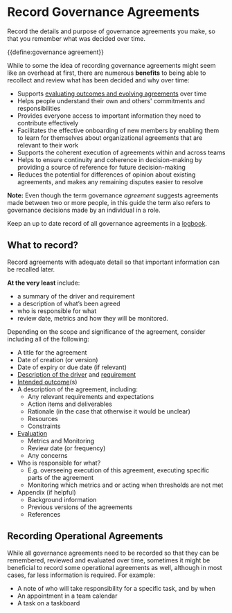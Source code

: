 # Record Governance Agreements

<summary>
Record the details and purpose of governance agreements you make, so that you remember what was decided over time.

{{define:governance agreement}}
</summary>

While to some the idea of recording governance agreements might seem like an overhead at first, there are numerous **benefits** to being able to recollect and review what has been decided and why over time: 

-   Supports [evaluating outcomes and evolving agreements](section:evaluate-and-evolve-agreements) over time
-   Helps people understand their own and others' commitments and responsibilities
-   Provides everyone access to important information they need to contribute effectively 
-   Facilitates the effective onboarding of new members by enabling them to learn for themselves about organizational agreements that are relevant to their work
-   Supports the coherent execution of agreements within and across teams
-   Helps to ensure continuity and coherence in decision-making by providing a source of reference for future decision-making
-   Reduces the potential for differences of opinion about existing agreements, and makes any remaining disputes easier to resolve

**Note:** Even though the term governance _agreement_ suggests agreements made between two or more people, in this guide the term also refers to governance decisions made by an individual in a role.

Keep an up to date record of all governance agreements in a [logbook](glossary:logbook).


## What to record?

Record agreements with adequate detail so that important information can be recalled later.

**At the very least** include: 

-   a summary of the driver and requirement
-   a description of what’s been agreed
-   who is responsible for what
-   review date, metrics and how they will be monitored.

Depending on the scope and significance of the agreement, consider including all of the following:

-   A title for the agreement
-   Date of creation (or version)
-   Date of expiry or due date (if relevant)
-   [Description of the driver](section:describe-organizational-drivers) and [requirement](section:determine-requirments)
-   [Intended outcome](section:clarify-intended-outcome)(s)
-   A description of the agreement, including:
    -   Any relevant requirements and expectations
    -   Action items and deliverables
    -   Rationale (in the case that otherwise it would be unclear)
    -   Resources
    -   Constraints
-   [Evaluation](section:evaluate-and-evolve-agreements)
    -   Metrics and Monitoring 
    -   Review date (or frequency)
    -   Any concerns 
-   Who is responsible for what?
    -   E.g. overseeing execution of this agreement, executing specific parts of the agreement
    -   Monitoring which metrics and or acting when thresholds are not met
-   Appendix (if helpful)
    -   Background information
    -   Previous versions of the agreements
    -   References


## Recording Operational Agreements

While all governance agreements need to be recorded so that they can be remembered, reviewed and evaluated over time, sometimes it might be beneficial to record some operational agreements as well, although in most cases, far less information is required. For example: 


-   A note of who will take responsibility for a specific task, and by when
-   An appointment in a team calendar
-   A task on a taskboard
